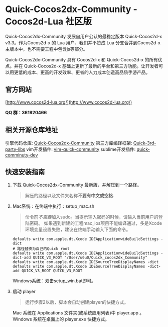 # Quick-Cocos2dx-Community - Cocos2d-Lua 社区版

Quick-Cocos2dx-Community 发展自用户公认的最稳定版本 Quick-Cocos2d-x v3.3。作为Cocos2d-x 的 Lua 用户，我们并不赞成 Lua 分支合并到Cocos2d-x主版本中，也不需要工程中包含js等部分。

Quick-Cocos2dx-Community 具有 Cocos2d-x 和 Quick-Cocos2d-x 的所有优点。并在 Quick-Cocos2d-x 基础上更新了最新的平台和第三方功能。让开发者可以用更低的成本、更高的开发效率、更省的人力成本创造高品质手游产品。

## 官方网站

[http://www.cocos2d-lua.org/](http://www.cocos2d-lua.org/)

**QQ 群：361920466**

## 相关开源仓库地址

引擎代码仓库: [Quick-Cocos2dx-Community](https://github.com/u0u0/Quick-Cocos2dx-Community)
第三方库编译框架: [Quick-3rd-party-libs](https://github.com/u0u0/Quick-3rd-party-libs)
vim开发插件: [vim-quick-community](https://github.com/u0u0/vim-quick-community)
sublime开发插件: [quick-comminuty-dev](https://github.com/u0u0/quick-comminuty-dev)

## 快速安装指南

1. 下载 Quick-Cocos2dx-Community 最新版，并解压到一个路径。
	> 解压的路径以及文件夹名称**不要有中文或空格**.
2. Mac系统：在终端中执行：setup_mac.sh
	> 命令前*不需要*加入sudo。当提示输入密码的时候，请输入当前用户的登陆密码。 如果遇到新建的工程mac_ios项目不能编译通过，多是Xcode环境变量设置失败，建议在终端手动输入下面的命令。

	```
    defaults write com.apple.dt.Xcode IDEApplicationwideBuildSettings -dict
	# 路径替换为自己的Quick root
	defaults write com.apple.dt.Xcode IDEApplicationwideBuildSettings -dict-add QUICK_V3_ROOT "/User/u0u0/Quick_cocos2dx_Community"
	defaults write com.apple.dt.Xcode IDESourceTreeDisplayNames -dict
	defaults write com.apple.dt.Xcode IDESourceTreeDisplayNames -dict-add QUICK_V3_ROOT QUICK_V3_ROOT
    ```

   Windows系统：双击setup_win.bat即可。
3. 启动 player
	> 运行步骤2以后，脚本会自动创建player的快捷方式。

	 Mac 系统在 Applications 文件夹(或系统应用列表)中 player.app 。
	 Windows 系统在桌面上的 player.exe 快捷方式。